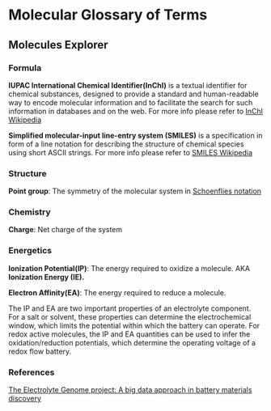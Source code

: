 # Molecular Glossary of Terms

## Molecules Explorer

### Formula

**IUPAC International Chemical Identifier(InChI)** is a textual identifier for chemical substances, designed to provide a standard and human-readable way to encode molecular information and to facilitate the search for such information in databases and on the web. For more info please refer to [InChI Wikipedia](https://en.wikipedia.org/wiki/International_Chemical_Identifier)

**Simplified molecular-input line-entry system (SMILES)** is a specification in form of a line notation for describing the structure of chemical species using short ASCII strings. For more info please refer to [SMILES Wikipedia](https://en.wikipedia.org/wiki/Simplified_molecular-input_line-entry_system)

### Structure

**Point group**: The symmetry of the molecular system in [Schoenflies notation](https://en.wikipedia.org/wiki/Schoenflies_notation)

### Chemistry

**Charge**: Net charge of the system

### Energetics

**Ionization Potential(IP)**: The energy required to oxidize a molecule. AKA **Ionization Energy (IE).**

**Electron Affinity(EA)**: The energy required to reduce a molecule.

The IP and EA are two important properties of an electrolyte component. For a salt or solvent, these properties can determine the electrochemical window, which limits the potential within which the battery can operate. For redox active molecules, the IP and EA quantities can be used to infer the oxidation/reduction potentials, which determine the operating voltage of a redox flow battery.

### References

[The Electrolyte Genome project: A big data approach in battery materials discovery](https://www.sciencedirect.com/science/article/pii/S0927025615001512?via%3Dihub)
